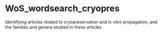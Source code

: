 # WoS_wordsearch_cryopres
Identifying articles related to cryopreservation and in vitro propagation, and the families and genera studied in these articles
